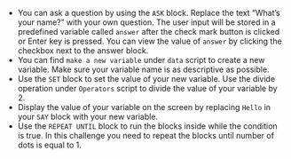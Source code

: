 - You can ask a question by using the `ASK` block.
  Replace the text “What’s your name?” with your own question.
  The user input will be stored in a predefined variable called `answer` after the check mark button is clicked or Enter key is pressed.
  You can view the value of `answer` by clicking the checkbox next to the answer block.
- You can find `make a new variable` under `data` script to create a new variable. Make sure your variable name is as descriptive as possible.
- Use the `SET` block to set the value of your new variable. Use the divide operation under `Operators` script to divide the value of your variable by 2. 
- Display the value of your variable on the screen by replacing `Hello` in your `SAY` block with your new variable. 
- Use the `REPEAT UNTIL` block to run the blocks inside while the condition is true. In this challenge you need to repeat the blocks until number of dots is equal to 1. 
